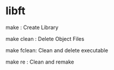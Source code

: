 # libft
make : Create Library

make clean : Delete Object Files

make fclean: Clean and delete executable

make re : Clean and remake
